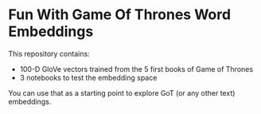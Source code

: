 # Fun With Game Of Thrones Word Embeddings

This repository contains:
  * 100-D GloVe vectors trained from the 5 first books of Game of Thrones
  * 3 notebooks to test the embedding space

You can use that as a starting point to explore GoT (or any other text) embeddings.
